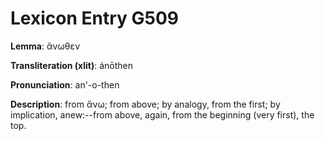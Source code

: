 # Lexicon Entry G509

**Lemma**: ἄνωθεν

**Transliteration (xlit)**: ánōthen

**Pronunciation**: an'-o-then

**Description**:
from ἄνω; from above; by analogy, from the first; by implication, anew:--from above, again, from the beginning (very first), the top.

